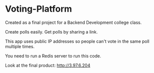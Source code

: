 # Voting-Platform

Created as a final project for a Backend Development college class.

Create polls easily. Get polls by sharing a link.

This app uses public IP addresses so people can't vote in the same poll multiple times.

You need to run a Redis server to run this code.

Look at the final product: http://3.97.6.204
